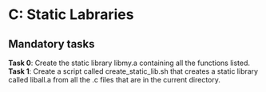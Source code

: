# C: Static Labraries

## Mandatory tasks

**Task 0**: Create the static library libmy.a containing all the functions listed.  
**Task 1**: Create a script called create_static_lib.sh that creates a static library called liball.a from all the .c files that are in the current directory.
